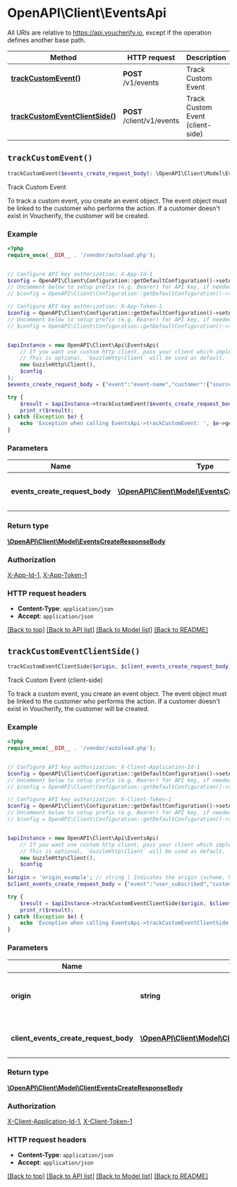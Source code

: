 # OpenAPI\Client\EventsApi

All URIs are relative to https://api.voucherify.io, except if the operation defines another base path.

| Method | HTTP request | Description |
| ------------- | ------------- | ------------- |
| [**trackCustomEvent()**](EventsApi.md#trackCustomEvent) | **POST** /v1/events | Track Custom Event |
| [**trackCustomEventClientSide()**](EventsApi.md#trackCustomEventClientSide) | **POST** /client/v1/events | Track Custom Event (client-side) |


## `trackCustomEvent()`

```php
trackCustomEvent($events_create_request_body): \OpenAPI\Client\Model\EventsCreateResponseBody
```

Track Custom Event

To track a custom event, you create an event object.    The event object must be linked to the customer who performs the action. If a customer doesn't exist in Voucherify, the customer will be created.

### Example

```php
<?php
require_once(__DIR__ . '/vendor/autoload.php');


// Configure API key authorization: X-App-Id-1
$config = OpenAPI\Client\Configuration::getDefaultConfiguration()->setApiKey('X-App-Id', 'YOUR_API_KEY');
// Uncomment below to setup prefix (e.g. Bearer) for API key, if needed
// $config = OpenAPI\Client\Configuration::getDefaultConfiguration()->setApiKeyPrefix('X-App-Id', 'Bearer');

// Configure API key authorization: X-App-Token-1
$config = OpenAPI\Client\Configuration::getDefaultConfiguration()->setApiKey('X-App-Token', 'YOUR_API_KEY');
// Uncomment below to setup prefix (e.g. Bearer) for API key, if needed
// $config = OpenAPI\Client\Configuration::getDefaultConfiguration()->setApiKeyPrefix('X-App-Token', 'Bearer');


$apiInstance = new OpenAPI\Client\Api\EventsApi(
    // If you want use custom http client, pass your client which implements `GuzzleHttp\ClientInterface`.
    // This is optional, `GuzzleHttp\Client` will be used as default.
    new GuzzleHttp\Client(),
    $config
);
$events_create_request_body = {"event":"event-name","customer":{"source_id":"referee-source_id"},"referral":{"code":"voucher-code","referrer_id":"referrer-source_id"}}; // \OpenAPI\Client\Model\EventsCreateRequestBody | Specify the details of the custom event.

try {
    $result = $apiInstance->trackCustomEvent($events_create_request_body);
    print_r($result);
} catch (Exception $e) {
    echo 'Exception when calling EventsApi->trackCustomEvent: ', $e->getMessage(), PHP_EOL;
}
```

### Parameters

| Name | Type | Description  | Notes |
| ------------- | ------------- | ------------- | ------------- |
| **events_create_request_body** | [**\OpenAPI\Client\Model\EventsCreateRequestBody**](../Model/EventsCreateRequestBody.md)| Specify the details of the custom event. | [optional] |

### Return type

[**\OpenAPI\Client\Model\EventsCreateResponseBody**](../Model/EventsCreateResponseBody.md)

### Authorization

[X-App-Id-1](../../README.md#X-App-Id-1), [X-App-Token-1](../../README.md#X-App-Token-1)

### HTTP request headers

- **Content-Type**: `application/json`
- **Accept**: `application/json`

[[Back to top]](#) [[Back to API list]](../../README.md#endpoints)
[[Back to Model list]](../../README.md#models)
[[Back to README]](../../README.md)

## `trackCustomEventClientSide()`

```php
trackCustomEventClientSide($origin, $client_events_create_request_body): \OpenAPI\Client\Model\ClientEventsCreateResponseBody
```

Track Custom Event (client-side)

To track a custom event, you create an event object.    The event object must be linked to the customer who performs the action. If a customer doesn't exist in Voucherify, the customer will be created.

### Example

```php
<?php
require_once(__DIR__ . '/vendor/autoload.php');


// Configure API key authorization: X-Client-Application-Id-1
$config = OpenAPI\Client\Configuration::getDefaultConfiguration()->setApiKey('X-Client-Application-Id', 'YOUR_API_KEY');
// Uncomment below to setup prefix (e.g. Bearer) for API key, if needed
// $config = OpenAPI\Client\Configuration::getDefaultConfiguration()->setApiKeyPrefix('X-Client-Application-Id', 'Bearer');

// Configure API key authorization: X-Client-Token-1
$config = OpenAPI\Client\Configuration::getDefaultConfiguration()->setApiKey('X-Client-Token', 'YOUR_API_KEY');
// Uncomment below to setup prefix (e.g. Bearer) for API key, if needed
// $config = OpenAPI\Client\Configuration::getDefaultConfiguration()->setApiKeyPrefix('X-Client-Token', 'Bearer');


$apiInstance = new OpenAPI\Client\Api\EventsApi(
    // If you want use custom http client, pass your client which implements `GuzzleHttp\ClientInterface`.
    // This is optional, `GuzzleHttp\Client` will be used as default.
    new GuzzleHttp\Client(),
    $config
);
$origin = 'origin_example'; // string | Indicates the origin (scheme, hostname, and port).
$client_events_create_request_body = {"event":"user_subscribed","customer":{"source_id":"source_customer_event"},"referral":{"code":"46jL0kYI","referrer_id":"cust_Vzck5i8U3OhcEUFY6MKhN9Rv"},"metadata":{"login":"bob","pricing_plan":"PP1","volume_number":4}}; // \OpenAPI\Client\Model\ClientEventsCreateRequestBody | Specify the details of the custom event.

try {
    $result = $apiInstance->trackCustomEventClientSide($origin, $client_events_create_request_body);
    print_r($result);
} catch (Exception $e) {
    echo 'Exception when calling EventsApi->trackCustomEventClientSide: ', $e->getMessage(), PHP_EOL;
}
```

### Parameters

| Name | Type | Description  | Notes |
| ------------- | ------------- | ------------- | ------------- |
| **origin** | **string**| Indicates the origin (scheme, hostname, and port). | |
| **client_events_create_request_body** | [**\OpenAPI\Client\Model\ClientEventsCreateRequestBody**](../Model/ClientEventsCreateRequestBody.md)| Specify the details of the custom event. | [optional] |

### Return type

[**\OpenAPI\Client\Model\ClientEventsCreateResponseBody**](../Model/ClientEventsCreateResponseBody.md)

### Authorization

[X-Client-Application-Id-1](../../README.md#X-Client-Application-Id-1), [X-Client-Token-1](../../README.md#X-Client-Token-1)

### HTTP request headers

- **Content-Type**: `application/json`
- **Accept**: `application/json`

[[Back to top]](#) [[Back to API list]](../../README.md#endpoints)
[[Back to Model list]](../../README.md#models)
[[Back to README]](../../README.md)
